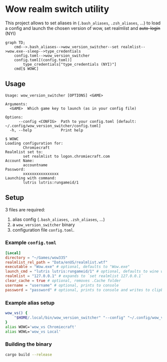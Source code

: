 # Wow realm switch utility
This project allows to set aliases in (`.bash_aliases`, `.zsh_aliases`, ...) to load a config and launch the chosen version of wow, set realmlist and ~~auto-login~~ (NYI)

```mermaid
graph TD;
    cmd-->.bash_aliases-->wow_version_switcher--set realmlist-->wow.exe--sleep-->type_credentials
    config.toml-->wow_version_switcher
    config.toml[(config.toml)]
        type_credentials["type_credentials (NYI)"]
    cmd[$ WOWC]
```

## Usage

```
Usage: wow_version_switcher [OPTIONS] <GAME>

Arguments:
  <GAME>  Which game key to launch (as in your config file)

Options:
      --config <CONFIG>  Path to your config.toml [default: ~/.config/wow_version_switcher/config.toml]
  -h, --help             Print help
```

```
$ WOWC
Loading configuration for:
        Chromiecraft
Realmlist set to:
        set realmlist to logon.chromiecraft.com
Account Name:
        accountname
Password:
        xxxxxxxxxxxxxxxx
Launching with command:
        lutris lutris:rungameid/1
```

## Setup
3 files are required:

1. alias config (`.bash_aliases`, `.zsh_aliases`, ...)
2. a `wow_version_switcher` binary
3. configuration file `config.toml`.

### Example `config.toml`

```toml
[Local]
directory = "~/Games/wow335"
realmlist_rel_path = "Data/enUS/realmlist.wtf"
executable = "Wow.exe" # optional, defaults to "Wow.exe"
launch_cmd = "lutris lutris:rungameid/1" # optional, defaults to wine with prefix in directory/.wine or executable on windows
realmlist = "127.0.0.1" # expands to `set realmlist 127.0.0.1`
clear_cache = true # optional, removes .Cache folder
username = "username" # optional, prints to console
password = "password" # optional, prints to console and writes to clipboard (experimental)
```

### Example alias setup

```sh
wow_vs() {
    "$HOME/.local/bin/wow_version_switcher" "--config" "~/.config/wow_version_switcher/config.toml" "$@"
}
alias WOWC='wow_vs Chromiecraft'
alias WOWL='wow_vs Local'
```

### Building the binary

```sh
cargo build --release
```
